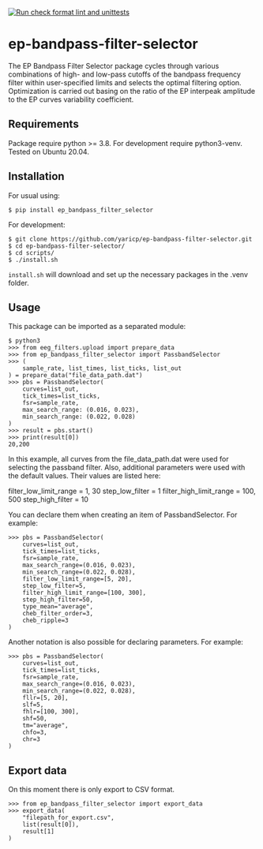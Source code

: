 [![Run check format lint and unittests](https://github.com/yaricp/ep-bandpass-filter-selector/actions/workflows/py38-test-actions.yml/badge.svg)](https://github.com/yaricp/ep-bandpass-filter-selector/actions/workflows/py38-test-actions.yml)


# ep-bandpass-filter-selector

The EP Bandpass Filter Selector package cycles through various combinations of high- and low-pass cutoffs of the bandpass frequency filter within user-specified limits and selects the optimal filtering option. Optimization is carried out basing on the ratio of the EP interpeak amplitude to the EP curves variability coefficient.


## Requirements

Package require python >= 3.8.
For development require python3-venv.
Tested on Ubuntu 20.04.


## Installation

For usual using:

```
$ pip install ep_bandpass_filter_selector
```

For development:

```
$ git clone https://github.com/yaricp/ep-bandpass-filter-selector.git
$ cd ep-bandpass-filter-selector/
$ cd scripts/
$ ./install.sh
```

`install.sh` will download and set up the necessary packages in the .venv folder.


## Usage

This package can be imported as a separated module:

```
$ python3
>>> from eeg_filters.upload import prepare_data
>>> from ep_bandpass_filter_selector import PassbandSelector
>>> (
    sample_rate, list_times, list_ticks, list_out
) = prepare_data("file_data_path.dat")
>>> pbs = PassbandSelector(
    curves=list_out,
    tick_times=list_ticks,
    fsr=sample_rate,
    max_search_range: (0.016, 0.023),
    min_search_range: (0.022, 0.028)
)
>>> result = pbs.start()
>>> print(result[0])
20,200
```
In this example, all curves from the file_data_path.dat were used for selecting the passband filter.
Also, additional parameters were used with the default values. 
Their values are listed here:

filter_low_limit_range = 1, 30
step_low_filter = 1
filter_high_limit_range = 100, 500
step_high_filter = 10

You can declare them when creating an item of PassbandSelector.
For example:

```
>>> pbs = PassbandSelector(
    curves=list_out,
    tick_times=list_ticks,
    fsr=sample_rate,
    max_search_range=(0.016, 0.023),
    min_search_range=(0.022, 0.028),
    filter_low_limit_range=[5, 20],
    step_low_filter=5,
    filter_high_limit_range=[100, 300],
    step_high_filter=50,
    type_mean="average",
    cheb_filter_order=3,
    cheb_ripple=3
)
```
Another notation is also possible for declaring parameters.
For example:

```
>>> pbs = PassbandSelector(
    curves=list_out,
    tick_times=list_ticks,
    fsr=sample_rate,
    max_search_range=(0.016, 0.023),
    min_search_range=(0.022, 0.028),
    fllr=[5, 20],
    slf=5,
    fhlr=[100, 300],
    shf=50,
    tm="average",
    chfo=3,
    chr=3
)
```

## Export data

On this moment there is only export to CSV format.

```
>>> from ep_bandpass_filter_selector import export_data
>>> export_data(
    "filepath_for_export.csv",
    list(result[0]),
    result[1]
) 
```
